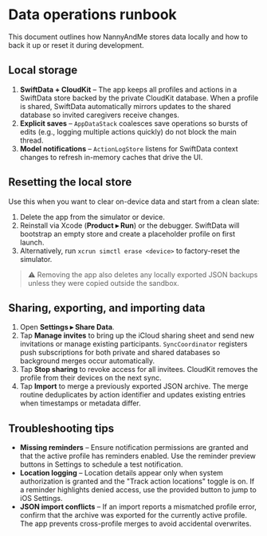# Data operations runbook

This document outlines how NannyAndMe stores data locally and how to back it up or reset it during development.

## Local storage

1. **SwiftData + CloudKit** – The app keeps all profiles and actions in a SwiftData store backed by the private CloudKit database. When a profile is shared, SwiftData automatically mirrors updates to the shared database so invited caregivers receive changes.
2. **Explicit saves** – `AppDataStack` coalesces save operations so bursts of edits (e.g., logging multiple actions quickly) do not block the main thread.
3. **Model notifications** – `ActionLogStore` listens for SwiftData context changes to refresh in-memory caches that drive the UI.

## Resetting the local store

Use this when you want to clear on-device data and start from a clean slate:

1. Delete the app from the simulator or device.
2. Reinstall via Xcode (**Product ▸ Run**) or the debugger. SwiftData will bootstrap an empty store and create a placeholder profile on first launch.
3. Alternatively, run `xcrun simctl erase <device>` to factory-reset the simulator.

> ⚠️ Removing the app also deletes any locally exported JSON backups unless they were copied outside the sandbox.

## Sharing, exporting, and importing data

1. Open **Settings ▸ Share Data**.
2. Tap **Manage invites** to bring up the iCloud sharing sheet and send new invitations or manage existing participants. `SyncCoordinator` registers push subscriptions for both private and shared databases so background merges occur automatically.
3. Tap **Stop sharing** to revoke access for all invitees. CloudKit removes the profile from their devices on the next sync.
4. Tap **Import** to merge a previously exported JSON archive. The merge routine deduplicates by action identifier and updates existing entries when timestamps or metadata differ.

## Troubleshooting tips

- **Missing reminders** – Ensure notification permissions are granted and that the active profile has reminders enabled. Use the reminder preview buttons in Settings to schedule a test notification.
- **Location logging** – Location details appear only when system authorization is granted and the "Track action locations" toggle is on. If a reminder highlights denied access, use the provided button to jump to iOS Settings.
- **JSON import conflicts** – If an import reports a mismatched profile error, confirm that the archive was exported for the currently active profile. The app prevents cross-profile merges to avoid accidental overwrites.
